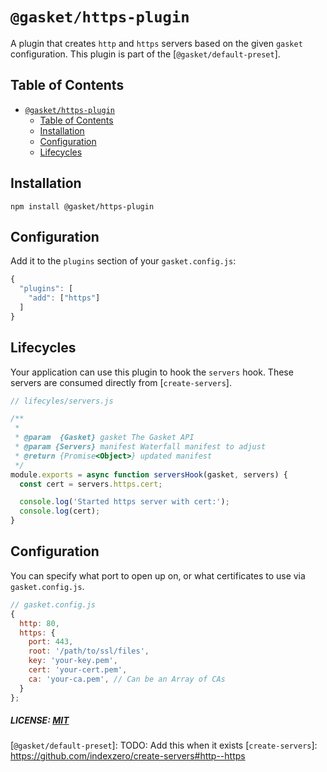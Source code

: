 # `@gasket/https-plugin`

A plugin that creates `http` and `https` servers based on the given `gasket`
configuration. This plugin is part of the [`@gasket/default-preset`].

## Table of Contents

- [`@gasket/https-plugin`](#gaskethttps-plugin)
  - [Table of Contents](#table-of-contents)
  - [Installation](#installation)
  - [Configuration](#configuration)
  - [Lifecycles](#lifecycles)

## Installation

```
npm install @gasket/https-plugin
```

## Configuration

Add it to the `plugins` section of your `gasket.config.js`:

```js
{
  "plugins": [
    "add": ["https"]
  ]
}
```

## Lifecycles

Your application can use this plugin to hook the `servers` hook. These servers
are consumed directly from [`create-servers`].

```js
// lifecyles/servers.js

/**
 *
 * @param  {Gasket} gasket The Gasket API
 * @param {Servers} manifest Waterfall manifest to adjust
 * @return {Promise<Object>} updated manifest
 */
module.exports = async function serversHook(gasket, servers) {
  const cert = servers.https.cert;

  console.log('Started https server with cert:');
  console.log(cert);
}
```

## Configuration

You can specify what port to open up on, or what certificates to use via
`gasket.config.js`.

```js
// gasket.config.js
{
  http: 80,
  https: {
    port: 443,
    root: '/path/to/ssl/files',
    key: 'your-key.pem',
    cert: 'your-cert.pem',
    ca: 'your-ca.pem', // Can be an Array of CAs
  }
};
```
##### LICENSE: [MIT](./LICENSE)

[`@gasket/default-preset`]: TODO: Add this when it exists
[`create-servers`]: https://github.com/indexzero/create-servers#http--https
